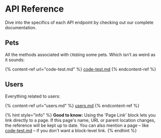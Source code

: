 # API Reference

Dive into the specifics of each API endpoint by checking out our complete documentation.

## Pets

All the methods associated with `CRUD`ing some pets. Which isn't as weird as it sounds:

{% content-ref url="code-test.md" %}
[code-test.md](code-test.md)
{% endcontent-ref %}

## Users

Everything related to users:

{% content-ref url="users.md" %}
[users.md](users.md)
{% endcontent-ref %}

{% hint style="info" %}
**Good to know:** Using the 'Page Link' block lets you link directly to a page. If this page's name, URL or parent location changes, the reference will be kept up to date. You can also mention a page – like [code-test.md](code-test.md "mention") – if you don't want a block-level link.
{% endhint %}
